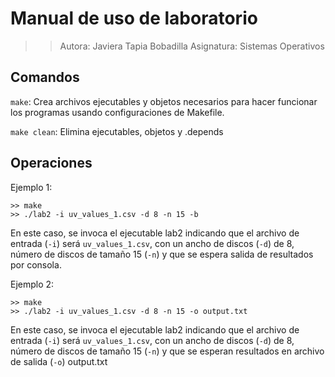 # Manual de uso de laboratorio

>> Autora: Javiera Tapia Bobadilla
>> Asignatura: Sistemas Operativos

## Comandos

`make`: Crea archivos ejecutables y objetos necesarios para hacer funcionar los programas usando configuraciones de Makefile.

`make clean`: Elimina ejecutables, objetos y .depends

## Operaciones

Ejemplo 1:

```shell
>> make
>> ./lab2 -i uv_values_1.csv -d 8 -n 15 -b
```
En este caso, se invoca el ejecutable lab2 indicando que el archivo de entrada (`-i`)
será `uv_values_1.csv`, con un ancho de discos (`-d`) de 8, número de discos
de tamaño 15 (`-n`) y que se espera salida de resultados por consola.

Ejemplo 2:

```shell
>> make
>> ./lab2 -i uv_values_1.csv -d 8 -n 15 -o output.txt
```
En este caso, se invoca el ejecutable lab2 indicando que el archivo de entrada (`-i`)
será `uv_values_1.csv`, con un ancho de discos (`-d`) de 8, número de discos
de tamaño 15 (`-n`) y que se esperan resultados en archivo de salida (`-o`)
output.txt
